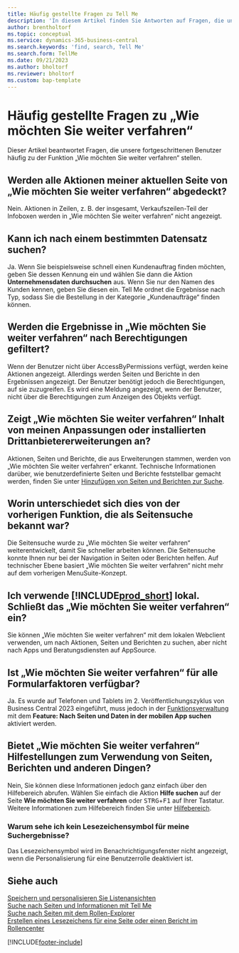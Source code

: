 ```yaml
---
title: Häufig gestellte Fragen zu Tell Me
description: 'In diesem Artikel finden Sie Antworten auf Fragen, die unsere Partner und Kunden häufig zur „Wie möchten Sie weiter verfahren“-Funktion stellen.'
author: brentholtorf
ms.topic: conceptual
ms.service: dynamics-365-business-central
ms.search.keywords: 'find, search, Tell Me'
ms.search.form: TellMe
ms.date: 09/21/2023
ms.author: bholtorf
ms.reviewer: bholtorf
ms.custom: bap-template
---
```

# <a name="tell-me-faq"></a>Häufig gestellte Fragen zu „Wie möchten Sie weiter verfahren“

Dieser Artikel beantwortet Fragen, die unsere fortgeschrittenen Benutzer häufig zu der Funktion „Wie möchten Sie weiter verfahren“ stellen.

## <a name="are-all-actions-from-my-current-page-discoverable-in-tell-me"></a>Werden alle Aktionen meiner aktuellen Seite von „Wie möchten Sie weiter verfahren“ abgedeckt?

Nein. Aktionen in Zeilen, z. B. der insgesamt, Verkaufszeilen-Teil der Infoboxen werden in „Wie möchten Sie weiter verfahren“ nicht angezeigt.

## <a name="can-i-search-for-a-specific-record"></a>Kann ich nach einem bestimmten Datensatz suchen?

Ja. Wenn Sie beispielsweise schnell einen Kundenauftrag finden möchten, geben Sie dessen Kennung ein und wählen Sie dann die Aktion **Unternehmensdaten durchsuchen** aus. Wenn Sie nur den Namen des Kunden kennen, geben Sie diesen ein. Tell Me ordnet die Ergebnisse nach Typ, sodass Sie die Bestellung in der Kategorie „Kundenaufträge“ finden können.

## <a name="are-the-results-in-tell-me-filtered-by-permissions"></a>Werden die Ergebnisse in „Wie möchten Sie weiter verfahren“ nach Berechtigungen gefiltert?

Wenn der Benutzer nicht über AccessByPermissions verfügt, werden keine Aktionen angezeigt. Allerdings werden Seiten und Berichte in den Ergebnissen angezeigt. Der Benutzer benötigt jedoch die Berechtigungen, auf sie zuzugreifen. Es wird eine Meldung angezeigt, wenn der Benutzer, nicht über die Berechtigungen zum Anzeigen des Objekts verfügt.

## <a name="does-tell-me-display-content-from-my-customizations-or-installed-third-party-extensions"></a>Zeigt „Wie möchten Sie weiter verfahren“ Inhalt von meinen Anpassungen oder installierten Drittanbietererweiterungen an?

Aktionen, Seiten und Berichte, die aus Erweiterungen stammen, werden von „Wie möchten Sie weiter verfahren“ erkannt. Technische Informationen darüber, wie benutzerdefinierte Seiten und Berichte feststellbar gemacht werden, finden Sie unter [Hinzufügen von Seiten und Berichten zur Suche](/dynamics365/business-central/dev-itpro/developer/devenv-al-menusuite-functionality).

## <a name="what-makes-this-different-from-what-was-previously-known-as-page-search"></a>Worin unterschiedet sich dies von der vorherigen Funktion, die als Seitensuche bekannt war?

Die Seitensuche wurde zu „Wie möchten Sie weiter verfahren“ weiterentwickelt, damit Sie schneller arbeiten können. Die Seitensuche konnte Ihnen nur bei der Navigation in Seiten oder Berichten helfen. Auf technischer Ebene basiert „Wie möchten Sie weiter verfahren“ nicht mehr auf dem vorherigen MenuSuite-Konzept.

## <a name="i-use-on-premises--does-that-include-tell-me"></a>Ich verwende [!INCLUDE[prod_short](includes/prod_short.md)] lokal. Schließt das „Wie möchten Sie weiter verfahren“ ein?

Sie können „Wie möchten Sie weiter verfahren“ mit dem lokalen Webclient verwenden, um nach Aktionen, Seiten und Berichten zu suchen, aber nicht nach Apps und Beratungsdiensten auf AppSource.

## <a name="is-tell-me-available-for-all-form-factors"></a>Ist „Wie möchten Sie weiter verfahren“ für alle Formularfaktoren verfügbar?

Ja. Es wurde auf Telefonen und Tablets im 2. Veröffentlichungszyklus von Business Central 2023 eingeführt, muss jedoch in der [Funktionsverwaltung](/dynamics365/business-central/dev-itpro/administration/feature-management) mit dem **Feature: Nach Seiten und Daten in der mobilen App suchen** aktiviert werden. 

<!-- removed in v20 because of Help pane
### <a name="are-the-documentation-results-available-in-any-language"></a>Are the documentation results available in any language?
The help articles display in the language you have specified in **My Settings**, if help is available in that language.
-->

## <a name="does-tell-me-give-me-help-on-how-to-use-pages-reports-and-other-things"></a>Bietet „Wie möchten Sie weiter verfahren“ Hilfestellungen zum Verwendung von Seiten, Berichten und anderen Dingen?

Nein, Sie können diese Informationen jedoch ganz einfach über den Hilfebereich abrufen. Wählen Sie einfach die Aktion **Hilfe suchen** auf der Seite **Wie möchten Sie weiter verfahren** oder <kbd>STRG</kbd>+<kbd>F1</kbd> auf Ihrer Tastatur. Weitere Informationen zum Hilfebereich finden Sie unter [Hilfebereich](product-help-and-support.md#help-pane).

### <a name="why-dont-i-see-a-bookmark-icon-for-my-search-results"></a>Warum sehe ich kein Lesezeichensymbol für meine Suchergebnisse?

Das Lesezeichensymbol wird im Benachrichtigungsfenster nicht angezeigt, wenn die Personalisierung für eine Benutzerrolle deaktiviert ist.

## <a name="see-also"></a>Siehe auch

[Speichern und personalisieren Sie Listenansichten](ui-views.md)  
[Suche nach Seiten und Informationen mit Tell Me](ui-search.md)  
[Suche nach Seiten mit dem Rollen-Explorer](ui-role-explorer.md)  
[Erstellen eines Lesezeichens für eine Seite oder einen Bericht im Rollencenter](ui-bookmarks.md)

[!INCLUDE[footer-include](includes/footer-banner.md)]
